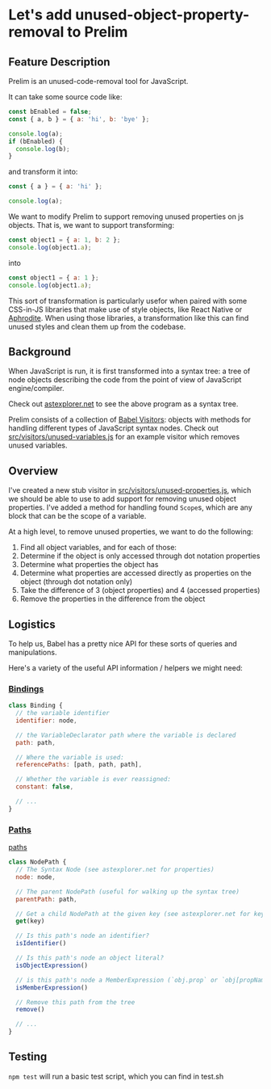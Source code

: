 # Let's add unused-object-property-removal to Prelim

## Feature Description

Prelim is an unused-code-removal tool for JavaScript.

It can take some source code like:

```javascript
const bEnabled = false;
const { a, b } = { a: 'hi', b: 'bye' };

console.log(a);
if (bEnabled) {
  console.log(b);
}
```

and transform it into:

```javascript
const { a } = { a: 'hi' };

console.log(a);
```

We want to modify Prelim to support removing unused properties on js objects.
That is, we want to support transforming:

```javascript
const object1 = { a: 1, b: 2 };
console.log(object1.a);
```

into

```javascript
const object1 = { a: 1 };
console.log(object1.a);
```

This sort of transformation is particularly usefor when paired with some
CSS-in-JS libraries that make use of style objects, like React Native or
[Aphrodite](aphrodite). When using those libraries, a transformation like
this can find unused styles and clean them up from the codebase.

[aphrodite]: https://github.com/Khan/aphrodite


## Background

When JavaScript is run, it is first transformed into a syntax tree: a tree of
node objects describing the code from the point of view of JavaScript
engine/compiler.

Check out [astexplorer.net][astexample] to see the above program as a syntax tree.

[astexample]: https://astexplorer.net/#/gist/1a6a2d7fa664f25788beb46f6896fd20/e3306eb243ede793534be85221750e81f55fe89a

Prelim consists of a collection of [Babel Visitors][visitors]: objects with
methods for handling different types of JavaScript syntax nodes. Check out
[src/visitors/unused-variables.js](src/visitors/unused-variables.js)
for an example visitor which removes unused variables.

[visitors]: https://github.com/jamiebuilds/babel-handbook/blob/master/translations/en/plugin-handbook.md#visitors


## Overview

I've created a new stub visitor in [src/visitors/unused-properties.js](src/visitors/unused-properties.js),
which we should be able to use to add support for removing unused object
properties. I've added a method for handling found `Scope`s,
which are any block that can be the scope of a variable.

At a high level, to remove unused properties, we want to do the following:

1. Find all object variables, and for each of those:
2. Determine if the object is only accessed through dot notation properties
3. Determine what properties the object has
4. Determine what properties are accessed directly as properties on the object
   (through dot notation only)
5. Take the difference of 3 (object properties) and 4 (accessed properties)
6. Remove the properties in the difference from the object


## Logistics

To help us, Babel has a pretty nice API for these sorts of queries and
manipulations.

Here's a variety of the useful API information / helpers we might need:


### [Bindings](bindings)

[bindings]: https://github.com/jamiebuilds/babel-handbook/blob/master/translations/en/plugin-handbook.md#bindings

```javascript
class Binding {
  // the variable identifier
  identifier: node,

  // the VariableDeclarator path where the variable is declared
  path: path,

  // Where the variable is used:
  referencePaths: [path, path, path],

  // Whether the variable is ever reassigned:
  constant: false,

  // ...
}
```


### [Paths](paths)

[paths](https://github.com/jamiebuilds/babel-handbook/blob/master/translations/en/plugin-handbook.md#paths)

```javascript
class NodePath {
  // The Syntax Node (see astexplorer.net for properties)
  node: node,

  // The parent NodePath (useful for walking up the syntax tree)
  parentPath: path,

  // Get a child NodePath at the given key (see astexplorer.net for keys)
  get(key)

  // Is this path's node an identifier?
  isIdentifier()

  // Is this path's node an object literal?
  isObjectExpression()

  // is this path's node a MemberExpression (`obj.prop` or `obj[propName]`)
  isMemberExpression()

  // Remove this path from the tree
  remove()

  // ...
}
```

## Testing

`npm test` will run a basic test script, which you can find in test.sh


